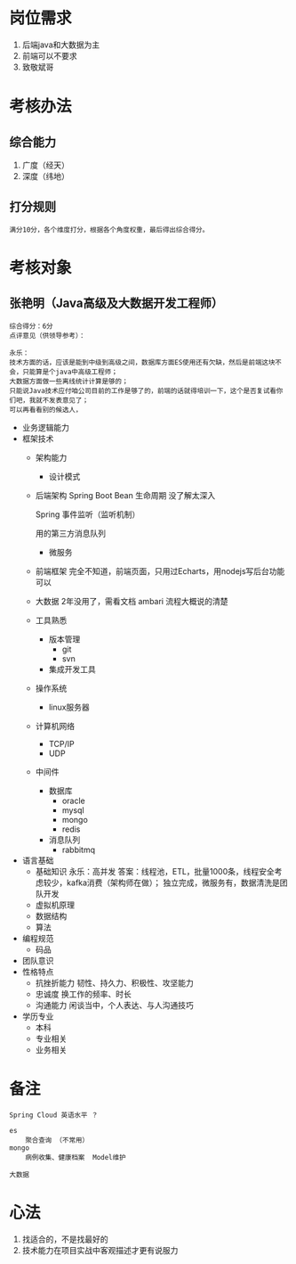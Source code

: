 # 岗位需求

1. 后端java和大数据为主
2. 前端可以不要求
3. 致敬斌哥

# 考核办法
## 综合能力
1. 广度（经天）
2. 深度（纬地）
## 打分规则
    满分10分，各个维度打分，根据各个角度权重，最后得出综合得分。
# 考核对象
## 张艳明（Java高级及大数据开发工程师）
    
    综合得分：6分
    点评意见（供领导参考）：

    永乐：
    技术方面的话，应该是能到中级到高级之间，数据库方面ES使用还有欠缺，然后是前端这块不会，只能算是个java中高级工程师；
    大数据方面做一些离线统计计算是够的；
    只能说Java技术应付咱公司目前的工作是够了的，前端的话就得培训一下，这个是否复试看你们吧，我就不发表意见了；
    可以再看看别的候选人，

+ 业务逻辑能力
+ 框架技术
    + 架构能力
      + 设计模式
    + 后端架构
        Spring Boot Bean 生命周期
        没了解太深入

        Spring 事件监听（监听机制）

        用的第三方消息队列

        + 微服务
    + 前端框架
        完全不知道，前端页面，只用过Echarts，用nodejs写后台功能可以
    + 大数据
        2年没用了，需看文档
        ambari 
        流程大概说的清楚
    + 工具熟悉
        + 版本管理
            + git
            + svn
        + 集成开发工具
    + 操作系统
        + linux服务器
    + 计算机网络
        + TCP/IP
        + UDP
    + 中间件
        + 数据库
          + oracle
          + mysql
          + mongo
          + redis
        + 消息队列
          + rabbitmq
+ 语言基础
    + 基础知识
        永乐：高并发
        答案：线程池，ETL，批量1000条，线程安全考虑较少，kafka消费（架构师在做）；
        独立完成，微服务有，数据清洗是团队开发
    + 虚拟机原理
    + 数据结构
    + 算法
+ 编程规范
    + 码品
+ 团队意识
+ 性格特点
    + 抗挫折能力
        韧性、持久力、积极性、攻坚能力
    + 忠诚度
        换工作的频率、时长
    + 沟通能力
        闲谈当中，个人表达、与人沟通技巧
+ 学历专业
    + 本科
    + 专业相关
    + 业务相关
# 备注
    Spring Cloud 英语水平 ？

    es
        聚合查询 （不常用）
    mongo
        病例收集、健康档案  Model维护

    大数据


# 心法
1. 找适合的，不是找最好的
2. 技术能力在项目实战中客观描述才更有说服力
